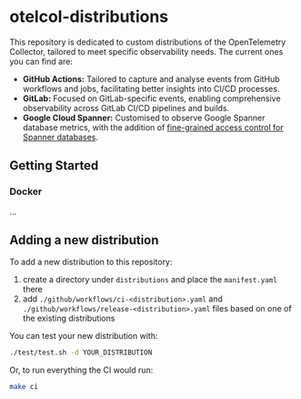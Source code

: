 # otelcol-distributions

This repository is dedicated to custom distributions of the OpenTelemetry Collector, tailored to meet specific observability needs. The current ones you can find are:

* **GitHub Actions:** Tailored to capture and analyse events from GitHub workflows and jobs, facilitating better insights into CI/CD processes.
* **GitLab:** Focused on GitLab-specific events, enabling comprehensive observability across GitLab CI/CD pipelines and builds.
* **Google Cloud Spanner:** Customised to observe Google Spanner database metrics, with the addition of [fine-grained access control for Spanner databases](https://cloud.google.com/spanner/docs/configure-fgac).

## Getting Started

### Docker

...

## Adding a new distribution

To add a new distribution to this repository:

1. create a directory under `distributions` and place the `manifest.yaml` there
2. add `./github/workflows/ci-<distribution>.yaml` and `./github/workflows/release-<distribution>.yaml` files based on one of the existing distributions

You can test your new distribution with:

```sh
./test/test.sh -d YOUR_DISTRIBUTION
```

Or, to run everything the CI would run:

```sh
make ci
```
